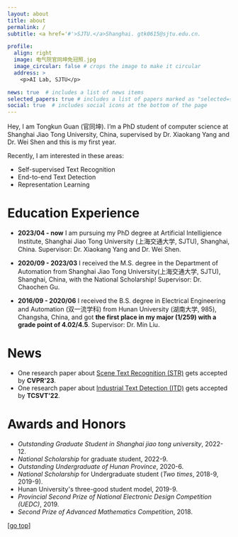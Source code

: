 ```yaml
---
layout: about
title: about
permalink: /
subtitle: <a href='#'>SJTU.</a>Shanghai. gtk0615@sjtu.edu.cn.

profile:
  align: right
  image: 电气院官同坤免冠照.jpg
  image_circular: false # crops the image to make it circular
  address: >
    <p>AI Lab, SJTU</p>

news: true  # includes a list of news items
selected_papers: true # includes a list of papers marked as "selected={true}"
social: true  # includes social icons at the bottom of the page
---
```


Hey, I am Tongkun Guan (官同坤). I’m a PhD student of computer science at Shanghai Jiao Tong University, China, supervised by Dr. Xiaokang Yang and Dr. Wei Shen and this is my first year.

Recently, I am interested in these areas:

- Self-supervised Text Recognition
- End-to-end Text Detection
- Representation Learning

**Education Experience**
=== 
- **2023/04 - now** I am pursuing my PhD degree at Artificial Intelligience Institute, Shanghai Jiao Tong University (上海交通大学, SJTU), Shanghai, China. Supervisor: Dr. Xiaokang Yang and Dr. Wei Shen.

- **2020/09 - 2023/03** I received the M.S. degree in the Department of Automation from Shanghai Jiao Tong University(上海交通大学, SJTU), Shanghai, China, with the National Scholarship! Supervisor: Dr. Chaochen Gu.

- **2016/09 - 2020/06** I received the B.S. degree in Electrical Engineering and Automation (双一流学科) from Hunan University (湖南大学, 985), Changsha, China, and got **the first place in my major (1/259) with a grade point of 4.02/4.5**. Supervisor: Dr. Min Liu.

<!--Tongkun Guan received the M.S. degree in the Department of Automation from Shanghai Jiao Tong University, Shanghai, China, in 2023.
and received the B.S. degree in Electrical Engineering and Automation from Hunan University, Changsha, China, in 2020. He is currently pursuing the PhD degree with the MoE Key Lab of Artificial Intelligence, AI Institute, Shanghai Jiao Tong University, and works with his supervisor Dr. Xiaokang Yang and Dr. Wei Shen. He has wide research interests mainly including computer vision, text detection, image processing, and text recognition.-->

<!--Put your address / P.O. box / other info right below your picture. You can also disable any these elements by editing `profile` property of the YAML header of your `_pages/about.md`. Edit `_bibliography/papers.bib` and Jekyll will render your [publications page](/al-folio/publications/) automatically.-->

<!--Link to your social media connections, too. This theme is set up to use [Font Awesome icons](http://fortawesome.github.io/Font-Awesome/) and [Academicons](https://jpswalsh.github.io/academicons/), like the ones below. Add your Facebook, Twitter, LinkedIn, Google Scholar, or just disable all of them.-->

<!-- >I look forward to starting a meaningful and wonderful Ph.D. period and proceeding with the corresponding exercise after my M.S. graduation in 2020. It would be very grateful for your passionate advice~~ -->  

**News**
=== 
- One research paper about [Scene Text Recognition (STR)](https://arxiv.org/abs/2203.03382) gets accepted by **CVPR'23**.
- One research paper about [Industrial Text Detection (ITD)](https://ieeexplore.ieee.org/abstract/document/9726175) gets accepted by **TCSVT'22**.


**Awards and Honors**
===  
- *Outstanding Graduate Student in Shanghai jiao tong university*, 2022-12.  
- *National Scholarship* for graduate student, 2022-9.  
- *Outstanding Undergraduate of Hunan Province*, 2020-6.  
- *National Scholarship* for Undergraduate student (*Two times*, 2018-9, 2019-9).  
- Hunan University's three-good student model, 2019-9.
- *Provincial Second Prize of National Electronic Design Competition (UEDC)*, 2019.  
- *Second Prize of Advanced Mathematics Competition*, 2018.  

<!-- ---
*Outstanding Graduate Student in Shanghai jiao tong university*, 2022-12.  

---
*National Scholarship* for graduate student, 2022-9.  

---
*Outstanding Undergraduate of Hunan Province*, 2020-6.  

---
*National Scholarship* for Undergraduate student (*Two times*, 2018-9, 2019-9).  

---
Hunan University's three-good student model, 2019-9.

---
*Provincial Second Prize of National Electronic Design Competition (UEDC)*, 2019.  

---
*Second Prize of Advanced Mathematics Competition*, 2018.  
 -->
[[go top](https://tongkunguan.github.io/)]  

<!-- **Professional Activity** 
=== -->

<!-- **Journal Services**  
Served to review the manuscripts including  
- IEEE Transactions on Pattern Analysis and Machine Intelligence (IEEE TPAMI)
- IEEE/CAA Journal of Automatica Sinica (IEEE JAS)  -->

<!-- ---  
**Conference Services**  
Served to review the manuscripts including  
- CVPR / ECCV
- NeurIPS / AAAI
- ICIP / IJCNN / ACCV / ICONIP / ICMLA / ICASSP -->

<!-- For more information  
===  
Here is my CV [[English Version](https://alanlusun.github.io/files/CV_LuChangsheng_EN.pdf), [中文简历](https://alanlusun.github.io/files/CV_LuChangsheng_CN.pdf)].

[[go top](https://tongkunguan.github.io/)] -->
